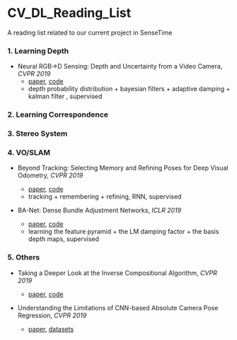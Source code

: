 # CV_DL_Reading_List
A reading list related to our current project in SenseTime

### 1. Learning Depth
* Neural RGB->D Sensing: Depth and Uncertainty from a Video Camera, *CVPR 2019*
  * [paper](https://arxiv.org/abs/1901.02571), [code](https://github.com/NVlabs/neuralrgbd)
  * depth probability distribution + bayesian filters + adaptive damping + kalman filter , supervised
### 2. Learning Correspondence

### 3. Stereo System

### 4. VO/SLAM
* Beyond Tracking: Selecting Memory and Refining Poses for Deep Visual Odometry, *CVPR 2019*
  * [paper](https://arxiv.org/abs/1904.01892), [code]()
  * tracking + remembering + refining, RNN, supervised

* BA-Net: Dense Bundle Adjustment Networks, *ICLR 2019*
  * [paper](https://openreview.net/pdf?id=B1gabhRcYX), [code](https://github.com/frobelbest/BANet)
  * learning the feature pyramid + the LM damping factor + the basis depth maps, supervised
  
### 5. Others
* Taking a Deeper Look at the Inverse Compositional Algorithm, *CVPR 2019*
  * [paper](http://www.cvlibs.net/publications/Lv2019CVPR.pdf), [code](https://github.com/lvzhaoyang/DeeperInverseCompositionalAlgorithm)

* Understanding the Limitations of CNN-based Absolute Camera Pose Regression, *CVPR 2019*
  * [paper](https://arxiv.org/abs/1903.07504), [datasets](https://github.com/tsattler/understanding_apr)

